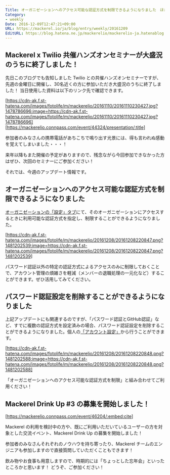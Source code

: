 ```yaml
---
Title: オーガニゼーションへのアクセス可能な認証方式を制限できるようになりました　ほか
Category:
- weekly
Date: 2016-12-09T12:47:21+09:00
URL: https://mackerel.io/ja/blog/entry/weekly/20161209
EditURL: https://blog.hatena.ne.jp/mackerelio/mackerelio-ja.hatenablog.mackerel.io/atom/entry/10328749687198020757
---
```


## Mackerel x Twilio 共催ハンズオンセミナーが大盛況のうちに終了しました！

先日このブログでも告知しました Twilio との共催ハンズオンセミナーですが、先週の金曜日に開催し、30名近くの方に参加いただき大盛況のうちに終了しました！
当日使用した資料は以下のリンク先で確認できます。

[https://cdn-ak.f.st-hatena.com/images/fotolife/m/mackerelio/20161110/20161110230427.jpg?1478786696:image=https://cdn-ak.f.st-hatena.com/images/fotolife/m/mackerelio/20161110/20161110230427.jpg?1478786696]
[https://mackerelio.connpass.com/event/44324/presentation/:title]

参加者のみなさんの携帯電話があちこちで鳴り出す光景には、得も言われぬ感動を覚えてしまいました・・・！

来年以降もまた開催の予定がありますので、残念ながら今回参加できなかった方はぜひ、次回のセミナーにご参加ください！

それでは、今週のアップデート情報です。

## オーガニゼーションへのアクセス可能な認証方式を制限できるようになりました
[オーガニゼーションの「設定」タブ](https://mackerel.io/my?tab=setting)にて、そのオーガニゼーションにアクセスするときに利用可能な認証方式を指定し、制限することができるようになりました。



[https://cdn-ak.f.st-hatena.com/images/fotolife/m/mackerelio/20161208/20161208220847.png?1481202539:image=https://cdn-ak.f.st-hatena.com/images/fotolife/m/mackerelio/20161208/20161208220847.png?1481202539]



パスワード認証以外の特定の認証方式によるアクセスのみに制限しておくことで、アカウント管理の煩雑さを軽減（メンバーの退職処理の一元化など）することができます。ぜひ活用してみてください。


## パスワード認証設定を削除することができるようになりました
上記アップデートにも関連するのですが、「パスワード認証とGitHub認証」など、すでに複数の認証方式を設定済みの場合、パスワード認証設定を削除することができるようになりました。個人の[「アカウント設定」](https://mackerel.io/settings/user?tab=account)から行うことができます。



[https://cdn-ak.f.st-hatena.com/images/fotolife/m/mackerelio/20161208/20161208220848.png?1481202588:image=https://cdn-ak.f.st-hatena.com/images/fotolife/m/mackerelio/20161208/20161208220848.png?1481202588]



「オーガニゼーションへのアクセス可能な認証方式を制限」と組み合わせてご利用ください！


## Mackerel Drink Up #3 の募集を開始しました！



[https://mackerelio.connpass.com/event/46204/:embed:cite]



Mackerel の利用を検討中の方や、既にご利用いただいているユーザーの方を対象とした交流イベント、Mackerel Drink Up の募集を開始しました！

参加者のみなさんそれぞれのノウハウを持ち寄ったり、Mackerel チームのエンジニアも参加しますので直接質問していただくこともできます！

飲み物やお食事も用意しますので、時期的には「ちょっとした忘年会」といったところかと思います！
どうぞ、ご参加ください！
